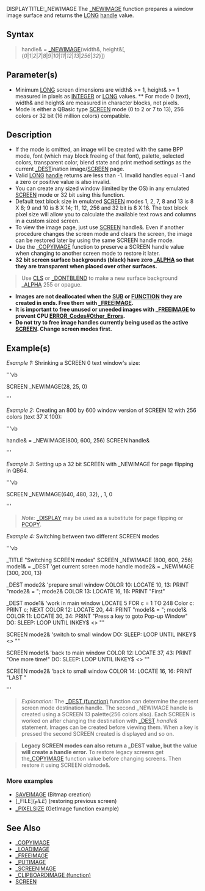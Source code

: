DISPLAYTITLE:_NEWIMAGE
The [_NEWIMAGE](_NEWIMAGE) function prepares a window image surface and returns the [LONG](LONG) [handle](handle) value.


## Syntax

>  handle& = [_NEWIMAGE](_NEWIMAGE)(width&, height&[, {*0*|*1*|*2*|*7*|*8*|*9*|*10*|*11*|*12*|*13*|*256*|*32*}])


## Parameter(s)

* Minimum [LONG](LONG) screen dimensions are width& >= 1, height& >= 1 measured in pixels as [INTEGER](INTEGER) or [LONG](LONG) values.
** For mode 0 (text), width& and height& are measured in character blocks, not pixels.
* Mode is either a QBasic type [SCREEN](SCREEN) mode (0 to 2 or 7 to 13), 256 colors or 32 bit (16 million colors) compatible.


## Description

* If the mode is omitted, an image will be created with the same BPP mode, font (which may block freeing of that font), palette, selected colors, transparent color, blend state and print method settings as the current [_DEST](_DEST)ination image/[SCREEN](SCREEN) page.
* Valid [LONG](LONG) [handle](handle) returns are less than -1. Invalid handles equal -1 and a zero or positive value is also invalid.
* You can create any sized window (limited by the OS) in any emulated [SCREEN](SCREEN) mode or 32 bit using this function.
* Default text block size in emulated [SCREEN](SCREEN) modes 1, 2, 7, 8 and 13 is 8 X 8; 9 and 10 is 8 X 14; 11, 12, 256 and 32 bit is 8 X 16. The text block pixel size will allow you to calculate the available text rows and columns in a custom sized screen.
* To view the image page, just use [SCREEN](SCREEN) handle&. Even if another procedure changes the screen mode and clears the screen, the image can be restored later by using the same SCREEN handle mode.
* Use the [_COPYIMAGE](_COPYIMAGE) function to preserve a SCREEN handle value when changing to another screen mode to restore it later.
* **32 bit screen surface backgrounds (black) have zero [_ALPHA](_ALPHA) so that they are transparent when placed over other surfaces.**
>  Use [CLS](CLS) or [_DONTBLEND](_DONTBLEND) to make a new surface background [_ALPHA](_ALPHA) 255 or opague.
*  **Images are not deallocated when the [SUB](SUB) or [FUNCTION](FUNCTION) they are created in ends. Free them with [_FREEIMAGE](_FREEIMAGE).**
* **It is important to free unused or uneeded images with [_FREEIMAGE](_FREEIMAGE) to prevent CPU [ERROR_Codes#Other_Errors](ERROR_Codes#Other_Errors).**
* **Do not try to free image handles currently being used as the active [SCREEN](SCREEN). Change screen modes first.**


## Example(s)

*Example 1:* Shrinking a SCREEN 0 text window's size:

'''vb

SCREEN _NEWIMAGE(28, 25, 0) 

'''


*Example 2:* Creating an 800 by 600 window version of SCREEN 12 with 256 colors (text 37 X 100):

'''vb

handle& = _NEWIMAGE(800, 600, 256) 
SCREEN handle& 

'''


*Example 3:* Setting up a 32 bit SCREEN with _NEWIMAGE for page flipping in QB64.

'''vb

SCREEN _NEWIMAGE(640, 480, 32), , 1, 0 

'''
>  *Note:* [_DISPLAY](_DISPLAY) may be used as a substitute for page flipping or [PCOPY](PCOPY).


*Example 4:* Switching between two different SCREEN modes

'''vb

_TITLE "Switching SCREEN modes"
SCREEN _NEWIMAGE (800, 600, 256)
mode1& = _DEST               'get current screen mode handle
mode2& = _NEWIMAGE (300, 200, 13)

_DEST mode2&                  'prepare small window
COLOR 10: LOCATE 10, 13: PRINT "mode2& = "; mode2&
COLOR 13: LOCATE 16, 16: PRINT "First"

_DEST mode1&  'work in main window
LOCATE 5
FOR c = 1 TO 248 
   Color c: PRINT c;
NEXT 
COLOR 12: LOCATE 20, 44: PRINT "mode1& = "; mode1&
COLOR 11: LOCATE 30, 34: PRINT "Press a key to goto Pop-up Window"
DO: SLEEP: LOOP UNTIL INKEY$ <> ""

SCREEN mode2&  'switch to small window
DO: SLEEP: LOOP UNTIL INKEY$ <> ""

SCREEN mode1&  'back to main window
COLOR 12: LOCATE 37, 43: PRINT "One more time!"
DO: SLEEP: LOOP UNTIL INKEY$ <> ""

SCREEN mode2&  'back to small window
COLOR 14: LOCATE 16, 16: PRINT "LAST " 

'''
> *Explanation:* The [_DEST (function)](_DEST (function)) function can determine the present screen mode destination handle. The second _NEWIMAGE  handle is created using a SCREEN 13 palette(256 colors also). Each SCREEN is worked on after changing the destination with [_DEST](_DEST) *handle&* statement. Images can be created before viewing them. When a key is pressed the second SCREEN created is displayed and so on. 

> **Legacy SCREEN modes can also return a _DEST value, but the value will create a handle error.** To restore legacy screens get the[_COPYIMAGE](_COPYIMAGE) function value before changing screens. Then restore it using SCREEN oldmode&.


### More examples

* [SAVEIMAGE](SAVEIMAGE) (Bitmap creation)
* [_FILE$](_FILE$) (restoring previous screen)
* [_PIXELSIZE](_PIXELSIZE) (GetImage function example)


## See Also

* [_COPYIMAGE](_COPYIMAGE)
* [_LOADIMAGE](_LOADIMAGE)
* [_FREEIMAGE](_FREEIMAGE)
* [_PUTIMAGE](_PUTIMAGE)
* [_SCREENIMAGE](_SCREENIMAGE)
* [_CLIPBOARDIMAGE (function)](_CLIPBOARDIMAGE (function))
* [SCREEN](SCREEN)




